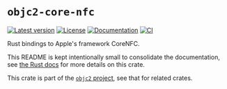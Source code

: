 # `objc2-core-nfc`

[![Latest version](https://badgen.net/crates/v/objc2-core-nfc)](https://crates.io/crates/objc2-core-nfc)
[![License](https://badgen.net/badge/license/Zlib%20OR%20Apache-2.0%20OR%20MIT/blue)](../../LICENSE.md)
[![Documentation](https://docs.rs/objc2-core-nfc/badge.svg)](https://docs.rs/objc2-core-nfc/)
[![CI](https://github.com/madsmtm/objc2/actions/workflows/ci.yml/badge.svg)](https://github.com/madsmtm/objc2/actions/workflows/ci.yml)

Rust bindings to Apple's framework CoreNFC.

This README is kept intentionally small to consolidate the documentation, see
[the Rust docs](https://docs.rs/objc2-core-nfc/) for more details on this crate.

This crate is part of the [`objc2` project](https://github.com/madsmtm/objc2),
see that for related crates.
